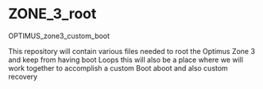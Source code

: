 # ZONE_3_root
OPTIMUS_zone3_custom_boot

This repository will contain various files needed to root the Optimus Zone 3  and keep from having boot Loops this will also be a place where we will work together to accomplish a custom Boot aboot and also custom recovery 
